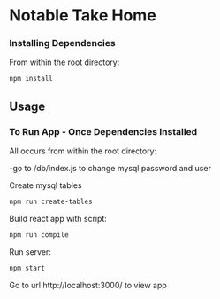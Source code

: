 # Notable Take Home

### Installing Dependencies

From within the root directory:

```sh
npm install
```
## Usage
### To Run App - Once Dependencies Installed

All occurs from within the root directory:

-go to /db/index.js to change mysql password and user

Create mysql tables
```sh
npm run create-tables
```

Build react app with script:

```sh
npm run compile
```
Run server:

```sh
npm start
```
Go to url http://localhost:3000/ to view app

